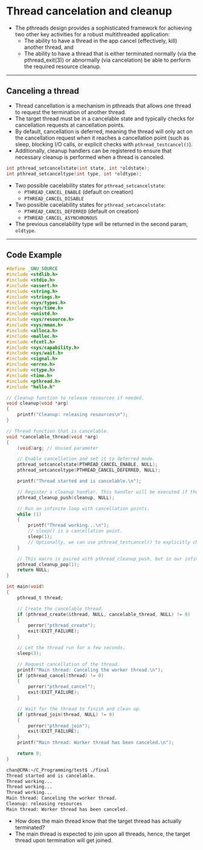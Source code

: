 # Thread cancelation and cleanup

- The pthreads design provides a sophisticated framework for achieving two other key
  activities for a robust multithreaded application: 
  - The ability to have a thread in the
    app cancel (effectively, kill) another thread, and 
  - The ability to have a thread that is
    either terminated normally (via the pthread_exit(3)) or abnormally (via
    cancelation) be able to perform the required resource cleanup.

---

## Canceling a thread

- Thread cancellation is a mechanism in pthreads that allows one thread to request the termination of another thread. 
- The target thread must be in a cancelable state and typically checks for cancellation requests at cancellation points. 
- By default, cancellation is deferred, meaning the thread will only act on the cancellation request when it reaches a cancellation point (such as sleep, blocking I/O calls, or explicit checks with `pthread_testcancel()`). 
- Additionally, cleanup handlers can be registered to ensure that necessary cleanup is performed when a thread is canceled.

```c
int pthread_setcancelstate(int state, int *oldstate);
int pthread_setcanceltype(int type, int *oldtype);
```

- Two possible cacelability states for `pthread_setcancelstate`:
  - `PTHREAD_CANCEL_ENABLE` (default on creation)
  - `PTHREAD_CANCEL_DISABLE`
- Two possible cacelability states for `pthread_setcancelstate`:
  - `PTHREAD_CANCEL_DEFERRED` (default on creation)
  - `PTHREAD_CANCEL_ASYNCHRONOUS`
- The previous cancelability type will be returned in the second param, `oldtype`.

---

## Code Example

```c
#define _GNU_SOURCE
#include <stdlib.h>
#include <stdio.h>
#include <assert.h>
#include <string.h>
#include <strings.h>
#include <sys/types.h>
#include <sys/time.h>
#include <unistd.h>
#include <sys/resource.h>
#include <sys/mman.h>
#include <alloca.h>
#include <malloc.h>
#include <fcntl.h>
#include <sys/capability.h>
#include <sys/wait.h>
#include <signal.h>
#include <errno.h>
#include <ctype.h>
#include <time.h>
#include <pthread.h>
#include "hello.h"

// Cleanup function to release resources if needed.
void cleanup(void *arg)
{
    printf("Cleanup: releasing resources\n");
}

// Thread function that is cancelable.
void *cancelable_thread(void *arg)
{
    (void)arg; // Unused parameter

    // Enable cancellation and set it to deferred mode.
    pthread_setcancelstate(PTHREAD_CANCEL_ENABLE, NULL);
    pthread_setcanceltype(PTHREAD_CANCEL_DEFERRED, NULL);

    printf("Thread started and is cancelable.\n");

    // Register a cleanup handler. This handler will be executed if the thread is canceled.
    pthread_cleanup_push(cleanup, NULL);

    // Run an infinite loop with cancellation points.
    while (1)
    {
        printf("Thread working...\n");
        // sleep() is a cancellation point.
        sleep(1);
        // Optionally, we can use pthread_testcancel() to explicitly check for cancellation.
    }

    // This macro is paired with pthread_cleanup_push, but in our infinite loop it is never reached.
    pthread_cleanup_pop(1);
    return NULL;
}

int main(void)
{
    pthread_t thread;

    // Create the cancelable thread.
    if (pthread_create(&thread, NULL, cancelable_thread, NULL) != 0)
    {
        perror("pthread_create");
        exit(EXIT_FAILURE);
    }

    // Let the thread run for a few seconds.
    sleep(3);

    // Request cancellation of the thread.
    printf("Main thread: Canceling the worker thread.\n");
    if (pthread_cancel(thread) != 0)
    {
        perror("pthread_cancel");
        exit(EXIT_FAILURE);
    }

    // Wait for the thread to finish and clean up.
    if (pthread_join(thread, NULL) != 0)
    {
        perror("pthread_join");
        exit(EXIT_FAILURE);
    }
    printf("Main thread: Worker thread has been canceled.\n");

    return 0;
}

```

```sh
chan@CMA:~/C_Programming/test$ ./final
Thread started and is cancelable.
Thread working...
Thread working...
Thread working...
Main thread: Canceling the worker thread.
Cleanup: releasing resources
Main thread: Worker thread has been canceled.
```

- How does the main thread know that the target thread has actually terminated?
- The main thread is expected to join upon all threads, hence, the target thread upon termination will get joined.